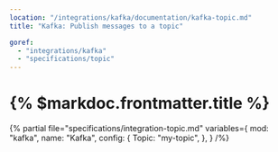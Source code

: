 ```yaml
---
location: "/integrations/kafka/documentation/kafka-topic.md"
title: "Kafka: Publish messages to a topic"

goref:
  - "integrations/kafka"
  - "specifications/topic"
---
```


# {% $markdoc.frontmatter.title %}

{% partial file="specifications/integration-topic.md" variables={
    mod: "kafka",
    name: "Kafka",
    config: {
      Topic: "my-topic",
    },
  }
/%} 
